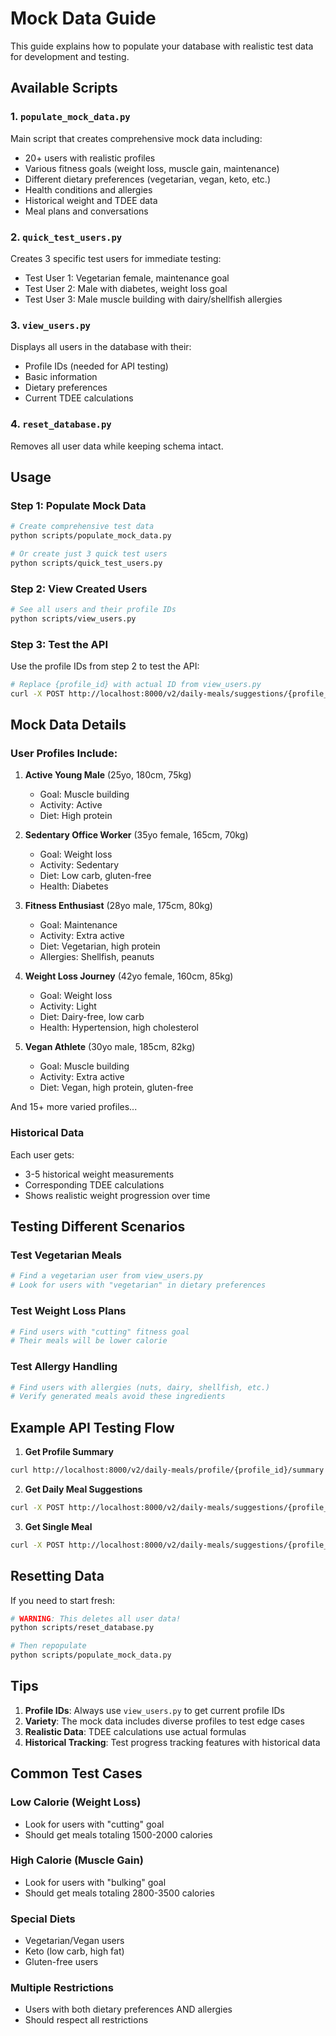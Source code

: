 # Mock Data Guide

This guide explains how to populate your database with realistic test data for development and testing.

## Available Scripts

### 1. `populate_mock_data.py`
Main script that creates comprehensive mock data including:
- 20+ users with realistic profiles
- Various fitness goals (weight loss, muscle gain, maintenance)
- Different dietary preferences (vegetarian, vegan, keto, etc.)
- Health conditions and allergies
- Historical weight and TDEE data
- Meal plans and conversations

### 2. `quick_test_users.py`
Creates 3 specific test users for immediate testing:
- Test User 1: Vegetarian female, maintenance goal
- Test User 2: Male with diabetes, weight loss goal
- Test User 3: Male muscle building with dairy/shellfish allergies

### 3. `view_users.py`
Displays all users in the database with their:
- Profile IDs (needed for API testing)
- Basic information
- Dietary preferences
- Current TDEE calculations

### 4. `reset_database.py`
Removes all user data while keeping schema intact.

## Usage

### Step 1: Populate Mock Data

```bash
# Create comprehensive test data
python scripts/populate_mock_data.py

# Or create just 3 quick test users
python scripts/quick_test_users.py
```

### Step 2: View Created Users

```bash
# See all users and their profile IDs
python scripts/view_users.py
```

### Step 3: Test the API

Use the profile IDs from step 2 to test the API:

```bash
# Replace {profile_id} with actual ID from view_users.py
curl -X POST http://localhost:8000/v2/daily-meals/suggestions/{profile_id}
```

## Mock Data Details

### User Profiles Include:

1. **Active Young Male** (25yo, 180cm, 75kg)
   - Goal: Muscle building
   - Activity: Active
   - Diet: High protein

2. **Sedentary Office Worker** (35yo female, 165cm, 70kg)
   - Goal: Weight loss
   - Activity: Sedentary
   - Diet: Low carb, gluten-free
   - Health: Diabetes

3. **Fitness Enthusiast** (28yo male, 175cm, 80kg)
   - Goal: Maintenance
   - Activity: Extra active
   - Diet: Vegetarian, high protein
   - Allergies: Shellfish, peanuts

4. **Weight Loss Journey** (42yo female, 160cm, 85kg)
   - Goal: Weight loss
   - Activity: Light
   - Diet: Dairy-free, low carb
   - Health: Hypertension, high cholesterol

5. **Vegan Athlete** (30yo male, 185cm, 82kg)
   - Goal: Muscle building
   - Activity: Extra active
   - Diet: Vegan, high protein, gluten-free

And 15+ more varied profiles...

### Historical Data

Each user gets:
- 3-5 historical weight measurements
- Corresponding TDEE calculations
- Shows realistic weight progression over time

## Testing Different Scenarios

### Test Vegetarian Meals
```bash
# Find a vegetarian user from view_users.py
# Look for users with "vegetarian" in dietary preferences
```

### Test Weight Loss Plans
```bash
# Find users with "cutting" fitness goal
# Their meals will be lower calorie
```

### Test Allergy Handling
```bash
# Find users with allergies (nuts, dairy, shellfish, etc.)
# Verify generated meals avoid these ingredients
```

## Example API Testing Flow

1. **Get Profile Summary**
```bash
curl http://localhost:8000/v2/daily-meals/profile/{profile_id}/summary
```

2. **Get Daily Meal Suggestions**
```bash
curl -X POST http://localhost:8000/v2/daily-meals/suggestions/{profile_id}
```

3. **Get Single Meal**
```bash
curl -X POST http://localhost:8000/v2/daily-meals/suggestions/{profile_id}/breakfast
```

## Resetting Data

If you need to start fresh:

```bash
# WARNING: This deletes all user data!
python scripts/reset_database.py

# Then repopulate
python scripts/populate_mock_data.py
```

## Tips

1. **Profile IDs**: Always use `view_users.py` to get current profile IDs
2. **Variety**: The mock data includes diverse profiles to test edge cases
3. **Realistic Data**: TDEE calculations use actual formulas
4. **Historical Tracking**: Test progress tracking features with historical data

## Common Test Cases

### Low Calorie (Weight Loss)
- Look for users with "cutting" goal
- Should get meals totaling 1500-2000 calories

### High Calorie (Muscle Gain)
- Look for users with "bulking" goal
- Should get meals totaling 2800-3500 calories

### Special Diets
- Vegetarian/Vegan users
- Keto (low carb, high fat)
- Gluten-free users

### Multiple Restrictions
- Users with both dietary preferences AND allergies
- Should respect all restrictions